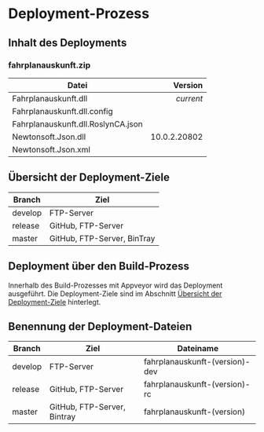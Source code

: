 # Deployment-Prozess

## Inhalt des Deployments

### fahrplanauskunft.zip

| Datei | Version |
|---|---:|
| Fahrplanauskunft.dll | *current* |
| Fahrplanauskunft.dll.config | |
| Fahrplanauskunft.dll.RoslynCA.json | |
| Newtonsoft.Json.dll | 10.0.2.20802 |
| Newtonsoft.Json.xml | |

## Übersicht der Deployment-Ziele

| Branch | Ziel |
|---|---|
| develop | FTP-Server |
| release | GitHub, FTP-Server |
| master | GitHub, FTP-Server, BinTray |

## Deployment über den Build-Prozess

Innerhalb des Build-Prozesses mit Appveyor wird das Deployment ausgeführt. Die Deployment-Ziele sind im Abschnitt [Übersicht der Deployment-Ziele](#übersicht-der-deployment-ziele) hinterlegt.

## Benennung der Deployment-Dateien

| Branch | Ziel | Dateiname |
|---|---|---|
| develop | FTP-Server | fahrplanauskunft-(version)-dev |
| release | GitHub, FTP-Server | fahrplanauskunft-(version)-rc |
| master | GitHub, FTP-Server, Bintray | fahrplanauskunft-(version) |